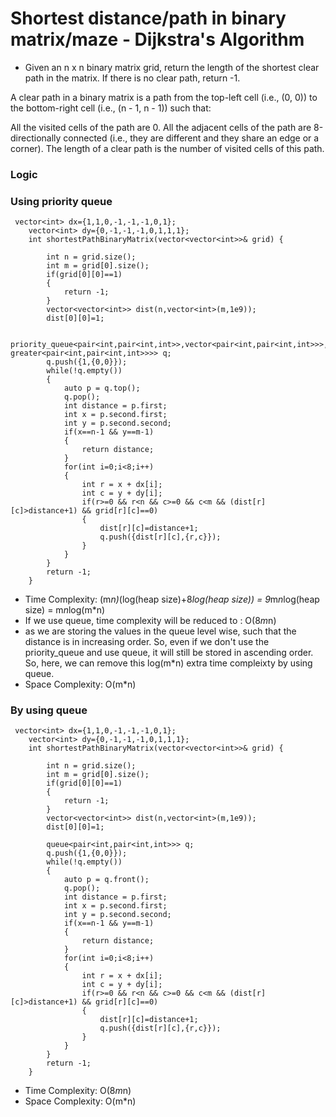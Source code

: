 # Shortest distance/path in binary matrix/maze - Dijkstra's Algorithm
- Given an n x n binary matrix grid, return the length of the shortest clear path in the matrix. If there is no clear path, return -1.

A clear path in a binary matrix is a path from the top-left cell (i.e., (0, 0)) to the bottom-right cell (i.e., (n - 1, n - 1)) such that:

All the visited cells of the path are 0.
All the adjacent cells of the path are 8-directionally connected (i.e., they are different and they share an edge or a corner).
The length of a clear path is the number of visited cells of this path.

### Logic


### Using priority queue
```
 vector<int> dx={1,1,0,-1,-1,-1,0,1};
    vector<int> dy={0,-1,-1,-1,0,1,1,1};
    int shortestPathBinaryMatrix(vector<vector<int>>& grid) {
        
        int n = grid.size();
        int m = grid[0].size();
        if(grid[0][0]==1)
        {
            return -1;
        }
        vector<vector<int>> dist(n,vector<int>(m,1e9));
        dist[0][0]=1;
        
        priority_queue<pair<int,pair<int,int>>,vector<pair<int,pair<int,int>>>, greater<pair<int,pair<int,int>>>> q;
        q.push({1,{0,0}});
        while(!q.empty())
        {
            auto p = q.top();
            q.pop();
            int distance = p.first;
            int x = p.second.first;
            int y = p.second.second;
            if(x==n-1 && y==m-1)
            {
                return distance;
            }
            for(int i=0;i<8;i++)
            {
                int r = x + dx[i];
                int c = y + dy[i];
                if(r>=0 && r<n && c>=0 && c<m && (dist[r][c]>distance+1) && grid[r][c]==0)
                {
                    dist[r][c]=distance+1;
                    q.push({dist[r][c],{r,c}});
                }
            }
        }
        return -1;
    }
```
- Time Complexity: (m*n)*(log(heap size)+8*log(heap size)) = 9*m*n*log(heap size) = m*n*log(m*n)
- If we use queue, time complexity will be reduced to : O(8*m*n)
- as we are storing the values in the queue level wise, such that the distance is in increasing order. So, even if we don't use the priority_queue and use queue, it will still be stored in ascending order. So, here, we can remove this log(m*n) extra time compleixty by using queue.
- Space Complexity: O(m*n)


### By using queue
```
 vector<int> dx={1,1,0,-1,-1,-1,0,1};
    vector<int> dy={0,-1,-1,-1,0,1,1,1};
    int shortestPathBinaryMatrix(vector<vector<int>>& grid) {
        
        int n = grid.size();
        int m = grid[0].size();
        if(grid[0][0]==1)
        {
            return -1;
        }
        vector<vector<int>> dist(n,vector<int>(m,1e9));
        dist[0][0]=1;
        
        queue<pair<int,pair<int,int>>> q;
        q.push({1,{0,0}});
        while(!q.empty())
        {
            auto p = q.front();
            q.pop();
            int distance = p.first;
            int x = p.second.first;
            int y = p.second.second;
            if(x==n-1 && y==m-1)
            {
                return distance;
            }
            for(int i=0;i<8;i++)
            {
                int r = x + dx[i];
                int c = y + dy[i];
                if(r>=0 && r<n && c>=0 && c<m && (dist[r][c]>distance+1) && grid[r][c]==0)
                {
                    dist[r][c]=distance+1;
                    q.push({dist[r][c],{r,c}});
                }
            }
        }
        return -1;
    }
```
- Time Complexity: O(8*m*n)
- Space Complexity: O(m*n)


